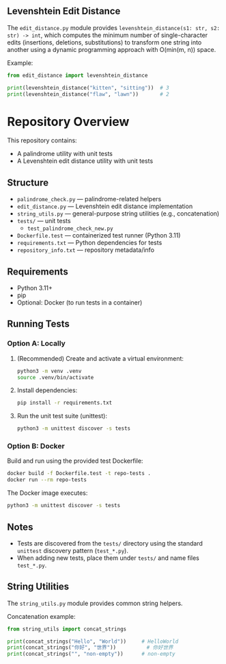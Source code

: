 
## Levenshtein Edit Distance

The `edit_distance.py` module provides `levenshtein_distance(s1: str, s2: str) -> int`,
which computes the minimum number of single-character edits (insertions, deletions,
substitutions) to transform one string into another using a dynamic programming approach
with O(min(m, n)) space.

Example:
```python
from edit_distance import levenshtein_distance

print(levenshtein_distance("kitten", "sitting"))  # 3
print(levenshtein_distance("flaw", "lawn"))       # 2
```
# Repository Overview

This repository contains:
- A palindrome utility with unit tests
- A Levenshtein edit distance utility with unit tests

## Structure
- `palindrome_check.py` — palindrome-related helpers
- `edit_distance.py` — Levenshtein edit distance implementation
 - `string_utils.py` — general-purpose string utilities (e.g., concatenation)
- `tests/` — unit tests
  - `test_palindrome_check_new.py`
- `Dockerfile.test` — containerized test runner (Python 3.11)
- `requirements.txt` — Python dependencies for tests
- `repository_info.txt` — repository metadata/info

## Requirements
- Python 3.11+
- pip
- Optional: Docker (to run tests in a container)

## Running Tests

### Option A: Locally
1. (Recommended) Create and activate a virtual environment:
   ```bash
   python3 -m venv .venv
   source .venv/bin/activate
   ```
2. Install dependencies:
   ```bash
   pip install -r requirements.txt
   ```
3. Run the unit test suite (unittest):
   ```bash
   python3 -m unittest discover -s tests
   ```

### Option B: Docker
Build and run using the provided test Dockerfile:
```bash
docker build -f Dockerfile.test -t repo-tests .
docker run --rm repo-tests
```
The Docker image executes:
```bash
python3 -m unittest discover -s tests
```

## Notes
- Tests are discovered from the `tests/` directory using the standard `unittest` discovery pattern (`test_*.py`).
- When adding new tests, place them under `tests/` and name files `test_*.py`.

## String Utilities

The `string_utils.py` module provides common string helpers.

Concatenation example:
```python
from string_utils import concat_strings

print(concat_strings("Hello", "World"))     # HelloWorld
print(concat_strings("你好", "世界"))          # 你好世界
print(concat_strings("", "non-empty"))      # non-empty
```
